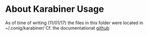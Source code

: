 # About Karabiner Usage

As of time of writing (11/01/17) the files in this folder were located in ~/.conig/karabiner/
Cf. the documentationat  [github](https://github.com/tekezo/Karabiner-Elements/blob/master/usage/README.md#an-example-karabinerjson)
